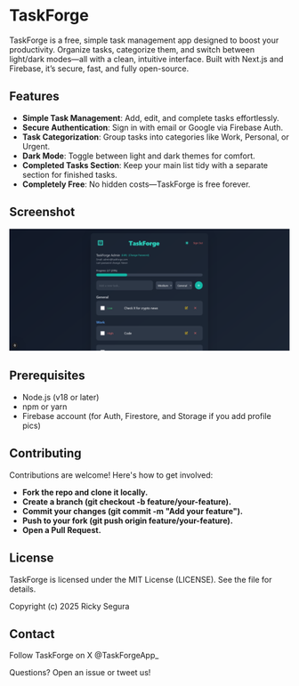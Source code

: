# TaskForge

TaskForge is a free, simple task management app designed to boost your productivity. Organize tasks, categorize them, and switch between light/dark modes—all with a clean, intuitive interface. Built with Next.js and Firebase, it’s secure, fast, and fully open-source.

## Features

- **Simple Task Management**: Add, edit, and complete tasks effortlessly.
- **Secure Authentication**: Sign in with email or Google via Firebase Auth.
- **Task Categorization**: Group tasks into categories like Work, Personal, or Urgent.
- **Dark Mode**: Toggle between light and dark themes for comfort.
- **Completed Tasks Section**: Keep your main list tidy with a separate section for finished tasks.
- **Completely Free**: No hidden costs—TaskForge is free forever.

## Screenshot

![TaskForge Landing Page](public/application.png)

## Prerequisites

- Node.js (v18 or later)
- npm or yarn
- Firebase account (for Auth, Firestore, and Storage if you add profile pics)

## Contributing

Contributions are welcome! Here's how to get involved:

- **Fork the repo and clone it locally.**
- **Create a branch (git checkout -b feature/your-feature).**
- **Commit your changes (git commit -m "Add your feature").**
- **Push to your fork (git push origin feature/your-feature).**
- **Open a Pull Request.**

## License

TaskForge is licensed under the MIT License (LICENSE). See the file for details.

Copyright (c) 2025 Ricky Segura

## Contact

Follow TaskForge on X @TaskForgeApp_

Questions? Open an issue or tweet us!